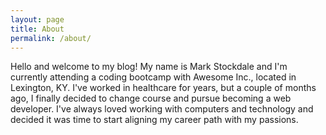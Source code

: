 ```yaml
---
layout: page
title: About
permalink: /about/
---
```


Hello and welcome to my blog! My name is Mark Stockdale and I'm currently attending a coding bootcamp with Awesome Inc., located in Lexington, KY. I've worked in healthcare for years, but a couple of months ago, I finally decided to change course and pursue becoming a web developer. I've always loved working with computers and technology and decided it was time to start aligning my career path with my passions.
